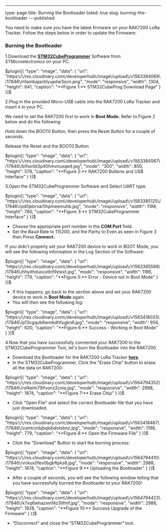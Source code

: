 ---
type: page
title: Burning the Bootloader
listed: true
slug: burning-the-bootloader
---published

You need to make sure you have the latest firmware on your RAK7200 LoRa Tracker. Follow the steps below in order to update the Firmware:

### Burning the Bootloader

1.Download the [**STM32CubeProgrammer**](https://www.st.com/content/st_com/en/products/development-tools/software-development-tools/stm32-software-development-tools/stm32-programmers/stm32cubeprog.html#overview) Software from STMicroelectronics on your PC.

$plugin[{
    "type": "image",
    "data": {
        "url": "https:\/\/res.cloudinary.com\/developerhub\/image\/upload\/v1563384069\/17846\/n1ambajacblyupdw3scn.png",
        "mode": "responsive",
        "width": 1304,
        "height": 641,
        "caption": "**Figure 1:** STM32CubeProg Download Page"
    }
}]$

2.Plug in the provided Micro-USB cable into the RAK7200 LoRa Tracker and insert it in your PC.

We need to set the RAK7200 first to work in **Boot Mode.** Refer to Figure 2 below and do the following:

Hold down the BOOT0 Button, then press the Reset Button for a couple of seconds.

Release the Reset and the BOOT0 Button.

$plugin[{
    "type": "image",
    "data": {
        "url": "https:\/\/res.cloudinary.com\/developerhub\/image\/upload\/v1563384567\/17846\/b1horbt3p40hmvnuxqed.jpg",
        "mode": "300",
        "width": 800,
        "height": 578,
        "caption": "**Figure 2:** RAK7200 Buttons and USB Interface"
    }
}]$

3.Open the STM32CubeProgrammer Software and Select UART type.

$plugin[{
    "type": "image",
    "data": {
        "url": "https:\/\/res.cloudinary.com\/developerhub\/image\/upload\/v1563385125\/17846\/pd0jebrvar5hpmeemuhb.jpg",
        "mode": "responsive",
        "width": 1198,
        "height": 780,
        "caption": "**Figure 3:** STM32CubeProgrammer Interface"
    }
}]$

- Choose the appropriate port number in the **COM Port** field.
- Set the Baud Rate to 115200, and the Parity to Even as seen in Figure 3 then Press **Connect.**

If you didn't properly set your RAK7200 device to work in BOOT Mode, you will see the following information in the Log Section of the Software:

$plugin[{
    "type": "image",
    "data": {
        "url": "https:\/\/res.cloudinary.com\/developerhub\/image\/upload\/v1563385588\/17846\/hhyithduocxtlnf9zwxt.jpg",
        "mode": "responsive",
        "width": 1196,
        "height": 779,
        "caption": "**Figure 5:** Error - Device not in Boot Mode"
    }
}]$

- If this happens, go back to the section above and set your RAK7200 device to work in **Boot Mode** again. 
- You will then see the following log:

$plugin[{
    "type": "image",
    "data": {
        "url": "https:\/\/res.cloudinary.com\/developerhub\/image\/upload\/v1563418033\/17846\/p13cgqub8wmbdhfugkn6.jpg",
        "mode": "responsive",
        "width": 958,
        "height": 620,
        "caption": "**Figure 6:** Success - Working in Boot Mode"
    }
}]$

4.Now that you have successfully connected your RAK7200 to the STM32CubeProgrammer Tool, let's burn the Bootloader into the RAK7200.

- Download the Bootloader for the RAK7200 LoRa Tracker [**here**](https://downloads.rakwireless.com/en/LoRa/RAK7200-Tracker/Firmware/).
- In the STM32CubeProgrammer, Click the "Erase Chip" button to erase all the data on RAK7200:

$plugin[{
    "type": "image",
    "data": {
        "url": "https:\/\/res.cloudinary.com\/developerhub\/image\/upload\/v1564794352\/17846\/rsfkelm79ifvonz2cnia.jpg",
        "mode": "responsive",
        "width": 2988,
        "height": 1874,
        "caption": "**Figure 7:** Erase Chip"
    }
}]$

- Click "Open File" and select the correct Bootloader file that you have just downloaded.

$plugin[{
    "type": "image",
    "data": {
        "url": "https:\/\/res.cloudinary.com\/developerhub\/image\/upload\/v1563418467\/17846\/vumtcmbjbqkibdotsbnz.jpg",
        "mode": "responsive",
        "width": 1198,
        "height": 779,
        "caption": "**Figure 8:** Open the Firmware File"
    }
}]$

- Click the "Download" Button to start the burning process:

$plugin[{
    "type": "image",
    "data": {
        "url": "https:\/\/res.cloudinary.com\/developerhub\/image\/upload\/v1564794410\/17846\/vrikux0fev0bgbftpks6.jpg",
        "mode": "responsive",
        "width": 2988,
        "height": 1874,
        "caption": "**Figure 9:** Uploading the Bootloader"
    }
}]$

- After a couple of seconds, you will see the following window telling that you have successfully burned the Bootloader to your RAK7200!

$plugin[{
    "type": "image",
    "data": {
        "url": "https:\/\/res.cloudinary.com\/developerhub\/image\/upload\/v1564794423\/17846\/k7xq6whazxmf4z3lifmf.jpg",
        "mode": "responsive",
        "width": 2986,
        "height": 1928,
        "caption": "**Figure 10:** Success Upgrade of the Firmware"
    }
}]$

- “Disconnect” and close the “STM32CubeProgrammer” tool.

